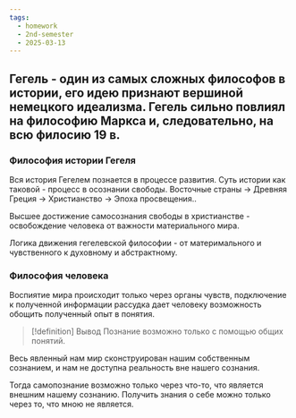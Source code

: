 ```yaml
---
tags:
  - homework
  - 2nd-semester
  - 2025-03-13
---
```


## Гегель - один из самых сложных философов в истории, его идею признают вершиной немецкого идеализма. Гегель сильно повлиял на философию Маркса и, следовательно, на всю филосию 19 в.

### Философия истории Гегеля

Вся история Гегелем познается в процессе развития. Суть истории как таковой - процесс в осознании свободы. Восточные страны -> Древняя Греция -> Христианство -> Эпоха просвещения..

Высшее достижение самосознания свободы в христианстве - освобождение человека от важности материального мира.

Логика движения гегелевской философии - от материмального и чувственного к духовному и абстрактному.

### Философия человека

Воспиятие мира происходит только через органы чувств, подключение к полученной информации рассудка дает человеку возможность обощить полученный опыт в понятия.

> [!definition] Вывод
> Познание возможно только с помощью общих понятий.

Весь явленный нам мир сконструирован нашим собственным сознанием, и нам не доступна реальность вне нашего сознания.

Тогда самопознание возможно только через что-то, что является внешним нашему сознанию. Получить знания о себе можно только через то, что мною не является.

